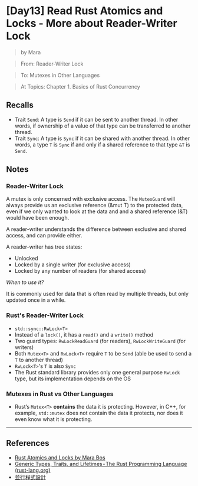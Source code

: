 # [Day13] Read Rust Atomics and Locks - More about Reader-Writer Lock

> by Mara

> From: Reader-Writer Lock

> To: Mutexes in Other Languages

> At Topics: Chapter 1. Basics of Rust Concurrency

## Recalls

- Trait `Send`: A type is `Send` if it can be sent to another thread. In other words, if ownership of a value of that type can be transferred to another thread.
- Trait `Sync`: A type is `Sync` if it can be shared with another thread. In other words, a type `T` is `Sync` if and only if a shared reference to that type `&T` is `Send`.

## Notes

### Reader-Writer Lock

A mutex is only concerned with exclusive access. The `MutexGuard` will always provide us an exclusive reference (&mut T) to the protected data, even if we only wanted to look at the data and and a shared reference (&T) would have been enough.

A reader-writer understands the difference between exclusive and shared access, and can provide either.

A reader-writer has tree states:

- Unlocked
- Locked by a single writer (for exclusive access)
- Locked by any number of readers (for shared access)

*When to use it?*

It is commonly used for data that is often read by multiple threads, but only updated once in a while.

### Rust's Reader-Writer Lock

- `std::sync::RwLock<T>`
- Instead of a `lock()`, it has a `read()` and a `write()` method
- Two guard types: `RwLockReadGuard` (for readers), `RwLockWriteGuard` (for writers)
- Both `Mutex<T>` and `RwLock<T>` require `T` to be `Send` (able be used to send a `T` to another thread)
- `RwLock<T>`'s `T` is also `Sync`
- The Rust standard library provides only one general purpose `RwLock` type, but its implementation depends on the OS

### Mutexes in Rust vs Other Languages

- Rust’s `Mutex<T>` **contains** the data it is protecting. However, in C++, for example, `std::mutex` does not contain the data it protects, nor does it even know what it is protecting.

---

## References

- [Rust Atomics and Locks by Mara Bos](https://marabos.nl/atomics/)
- [Generic Types, Traits, and Lifetimes - The Rust Programming Language (rust-lang.org)](https://doc.rust-lang.org/stable/book/ch10-00-generics.html)
- [並行程式設計](https://hackmd.io/@sysprog/concurrency/https%3A%2F%2Fhackmd.io%2F%40sysprog%2FS1AMIFt0D)
